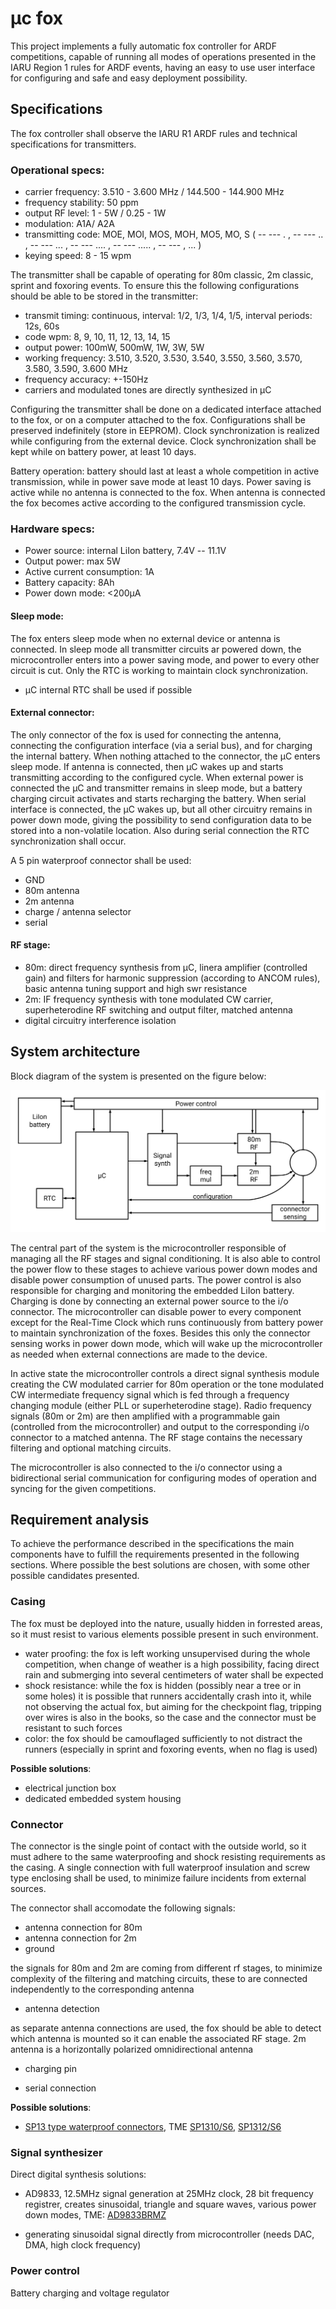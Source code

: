 # µc fox

This project implements a fully automatic fox controller for ARDF competitions, capable of running all modes of operations presented in the IARU Region 1 rules for ARDF events, having an easy to use user interface for configuring and safe and easy deployment possibility.

## Specifications

The fox controller shall observe the IARU R1 ARDF rules and technical specifications for transmitters.

### Operational specs:

- carrier frequency: 3.510 - 3.600 MHz / 144.500 - 144.900 MHz
- frequency stability: 50 ppm
- output RF level: 1 - 5W / 0.25 - 1W
- modulation: A1A/ A2A
- transmitting code: MOE, MOI, MOS, MOH, MO5, MO, S
( -- --- . , -- --- .. , -- --- ... , -- --- .... , -- --- ..... , -- --- , ... ) 
- keying speed: 8 - 15 wpm

The transmitter shall be capable of operating for 80m classic, 2m classic, sprint and foxoring events.
To ensure this the following configurations should be able to be stored in the transmitter:

- transmit timing: continuous, interval: 1/2, 1/3, 1/4, 1/5, interval periods: 12s, 60s
- code wpm: 8, 9, 10, 11, 12, 13, 14, 15
- output power: 100mW, 500mW, 1W, 3W, 5W
- working frequency: 3.510, 3.520, 3.530, 3.540, 3.550, 3.560, 3.570, 3.580, 3.590, 3.600 MHz
- frequency accuracy: +-150Hz
- carriers and modulated tones are directly synthesized in µC

Configuring the transmitter shall be done on a dedicated interface attached to the fox, or on a computer attached to the fox. Configurations shall be preserved indefinitely (store in EEPROM).
Clock synchronization is realized while configuring from the external device. Clock synchronization shall be kept while on battery power, at least 10 days.
 
Battery operation:
battery should last at least a whole competition in active transmission, while in power save mode at least 10 days. Power saving is active while no antenna is connected to the fox. When antenna is connected the fox becomes active according to the configured transmission cycle.


### Hardware specs:

- Power source: internal LiIon battery, 7.4V -- 11.1V
- Output power: max 5W
- Active current consumption: 1A
- Battery capacity: 8Ah
- Power down mode: <200µA

#### Sleep mode:
The fox enters sleep mode when no external device or antenna is connected. In sleep mode all transmitter circuits ar powered down, the microcontroller enters into a power saving mode, and power to every other circuit is cut. Only the RTC is working to maintain clock synchronization.

- µC internal RTC shall be used if possible

#### External connector:
The only connector of the fox is used for connecting the antenna, connecting the configuration interface (via a serial bus), and for charging the internal battery. When nothing attached to the connector, the µC enters sleep mode. If antenna is connected, then µC wakes up and starts transmitting according to the configured cycle. When external power is connected the µC and transmitter remains in sleep mode, but a battery charging circuit activates and starts recharging the battery. When serial interface is connected, the µC wakes up, but all other circuitry remains in power down mode, giving the possibility to send configuration data to be stored into a non-volatile location. Also during serial connection the RTC synchronization shall occur.

A 5 pin waterproof connector shall be used:
- GND
- 80m antenna
- 2m antenna
- charge / antenna selector
- serial

#### RF stage:

- 80m: direct frequency synthesis from µC, linera amplifier (controlled gain) and filters for harmonic suppression (according to ANCOM rules), basic antenna tuning support and high swr resistance
- 2m: IF frequency synthesis with tone modulated CW carrier, superheterodine RF switching and output filter, matched antenna
- digital circuitry interference isolation

## System architecture

Block diagram of the system is presented on the figure below:

![sicufox block diagram](img/block.svg)

The central part of the system is the microcontroller responsible of managing all the RF stages and signal conditioning. It is also able to control the power flow to these stages to achieve various power down modes and disable power consumption of unused parts. The power control is also responsible for charging and monitoring the embedded LiIon battery. Charging is done by connecting an external power source to the i/o connector. The microcontroller can disable power to every component except for the Real-Time Clock which runs continuously from battery power to maintain synchronization of the foxes. Besides this only the connector sensing works in power down mode, which will wake up the microcontroller as needed when external connections are made to the device.

In active state the microcontroller controls a direct signal synthesis module creating the CW modulated carrier for 80m operation or the tone modulated CW intermediate frequency signal which is fed through a frequency changing module (either PLL or superheterodine stage). Radio frequency signals (80m or 2m) are then amplified with a programmable gain (controlled from the microcontroller) and output to the corresponding i/o connector to a matched antenna. The RF stage contains the necessary filtering and optional matching circuits.

The microcontroller is also connected to the i/o connector using a bidirectional serial communication for configuring modes of operation and syncing for the given competitions.

## Requirement analysis

To achieve the performance described in the specifications the main components have to fulfill the requirements presented in the following sections. Where possible the best solutions are chosen, with some other possible candidates presented.

### Casing

The fox must be deployed into the nature, usually hidden in forrested areas, so it must resist to various elements possible present in such environment.

- water proofing: the fox is left working unsupervised during the whole competition, when change of weather is a high possibility, facing direct rain and submerging into several centimeters of water shall be expected
- shock resistance: while the fox is hidden (possibly near a tree or in some holes) it is possible that runners accidentally crash into it, while not observing the actual fox, but aiming for the checkpoint flag, tripping over wires is also in the books, so the case and the connector must be resistant to such forces
- color: the fox should be camouflaged sufficiently to not distract the runners (especially in sprint and foxoring events, when no flag is used)

**Possible solutions**:

- electrical junction box
- dedicated embedded system housing

### Connector

The connector is the single point of contact with the outside world, so it must adhere to the same waterproofing and shock resisting requirements as the casing. A single connection with full waterproof insulation and screw type enclosing shall be used, to minimize failure incidents from external sources.

The connector shall accomodate the following signals:

- antenna connection for 80m
- antenna connection for 2m
- ground

the signals for 80m and 2m are coming from different rf stages, to minimize complexity of the filtering and matching circuits, these to are connected independently to the corresponding antenna

- antenna detection

as separate antenna connections are used, the fox should be able to detect which antenna is mounted so it can enable the associated RF stage. 2m antenna is a horizontally polarized omnidirectional antenna

- charging pin

- serial connection

**Possible solutions**:

- [SP13 type waterproof connectors](doc/SP13.pdf), TME [SP1310/S6](https://www.tme.eu/ro/details/sp1310_s6/conectori-weipu/weipu/sp1310-s6in/), [SP1312/S6](https://www.tme.eu/ro/details/sp1312_s6/conectori-weipu/weipu/)


### Signal synthesizer

Direct digital synthesis solutions:
- AD9833, 12.5MHz signal generation at 25MHz clock, 28 bit frequency registrer, creates sinusoidal, triangle and square waves, various power down modes, TME: [AD9833BRMZ](https://www.tme.eu/ro/details/ad9833brmz/convertor-d-a-circuite-integrate/analog-devices/)

- generating sinusoidal signal directly from microcontroller (needs DAC, DMA, high clock frequency)

### Power control

Battery charging and voltage regulator
